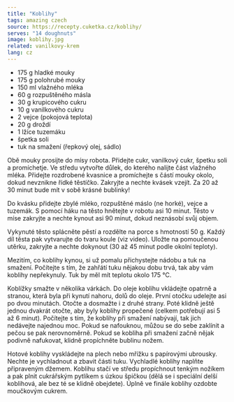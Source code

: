 ```yaml
---
title: "Koblihy"
tags: amazing czech
source: https://recepty.cuketka.cz/koblihy/
serves: "14 doughnuts"
image: koblihy.jpg
related: vanilkovy-krem
lang: cz
---
```

* 175 g hladké mouky
* 175 g polohrubé mouky
* 150 ml vlažného mléka
* 60 g rozpuštěného másla
* 30 g krupicového cukru
* 10 g vanilkového cukru
* 2 vejce (pokojová teplota)
* 20 g droždí
* 1 lžíce tuzemáku
* špetka soli
* tuk na smažení (řepkový olej, sádlo)

Obě mouky prosijte do mísy robota. Přidejte cukr, vanilkový cukr, špetku soli a promíchetje. Ve středu vytvořte důlek, do kterého nalijte část vlažného mléka. Přidejte rozdrobené kvasnice a promíchejte s částí mouky okolo, dokud nevznikne řídké těstíčko. Zakryjte a nechte kvásek vzejít. Za 20 až 30 minut bude mít v sobě krásné bublinky!

Do kvásku přidejte zbylé mléko, rozpuštěné máslo (ne horké), vejce a tuzemák. S pomocí háku na těsto hnětejte v robotu asi 10 minut. Těsto v míse zakryjte a nechte kynout asi 90 minut, dokud neznásobí svůj objem.

Vykynuté těsto splácněte pěstí a rozdělte na porce s hmotností 50 g. Každý díl těsta pak vytvarujte do tvaru koule (viz video). Uložte na pomoučenou utěrku, zakryjte a nechte dokynout (30 až 45 minut podle okolní teploty).

Mezitím, co koblihy kynou, si už pomalu přichystejte nádobu a tuk na smažení. Počítejte s tím, že zahřátí tuku nějakou dobu trvá, tak aby vám koblihy nepřekynuly. Tuk by měl mít teplotu okolo 175 °C.

Koblížky smažte v několika várkách. Do oleje koblihu vkládejte opatrně a stranou, která byla při kynutí nahoru, dolů do oleje. První otočku udelejte asi po dvou minutách. Otočte a dosmažte i z druhé strany. Poté klidně ještě jednou dvakrát otočte, aby byly koblihy propečené (celkem potřebují asi 5 až 6 minut). Počítejte s tím, že koblihy při smažení nabývají, tak jich nedávejte najednou moc. Pokud se nafouknou, můžou se do sebe zaklínit a pečou se pak nerovnoměrně. Pokud se kobliha při smažení začně nějak podivně nafukovat, klidně propíchněte bublinu nožem.

Hotové koblihy vyskládejte na plech nebo mřížku s papírovými ubrousky. Nechte je vychladnout a zbavit části tuku. Vychladlé koblihy naplňte připraveným džemem. Koblihu stačí ve středu propíchnout tenkým nožíkem a pak plnit cukrářským pytlíkem s úzkou špičkou (dělá se i speciální delší koblihová, ale bez té se klidně obejdete). Úplně ve finále koblihy ozdobte moučkovým cukrem.
